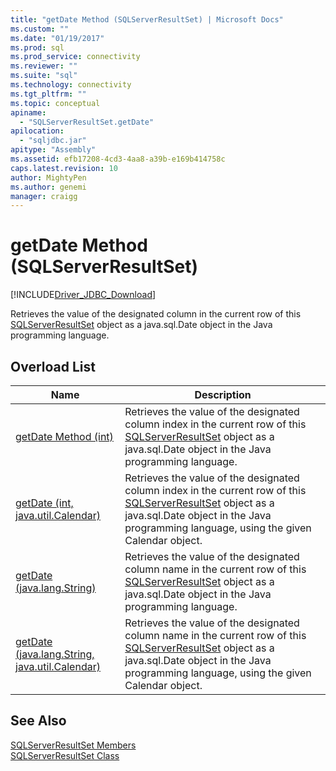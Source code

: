 ```yaml
---
title: "getDate Method (SQLServerResultSet) | Microsoft Docs"
ms.custom: ""
ms.date: "01/19/2017"
ms.prod: sql
ms.prod_service: connectivity
ms.reviewer: ""
ms.suite: "sql"
ms.technology: connectivity
ms.tgt_pltfrm: ""
ms.topic: conceptual
apiname: 
  - "SQLServerResultSet.getDate"
apilocation: 
  - "sqljdbc.jar"
apitype: "Assembly"
ms.assetid: efb17208-4cd3-4aa8-a39b-e169b414758c
caps.latest.revision: 10
author: MightyPen
ms.author: genemi
manager: craigg
---
```

# getDate Method (SQLServerResultSet)
[!INCLUDE[Driver_JDBC_Download](../../../includes/driver_jdbc_download.md)]

  Retrieves the value of the designated column in the current row of this [SQLServerResultSet](../../../connect/jdbc/reference/sqlserverresultset-class.md) object as a java.sql.Date object in the Java programming language.  
  
## Overload List  
  
|Name|Description|  
|----------|-----------------|  
|[getDate Method (int)](../../../connect/jdbc/reference/getdate-method-int-sqlserverresultset.md)|Retrieves the value of the designated column index in the current row of this [SQLServerResultSet](../../../connect/jdbc/reference/sqlserverresultset-class.md) object as a java.sql.Date object in the Java programming language.|  
|[getDate (int, java.util.Calendar)](../../../connect/jdbc/reference/getdate-method-int-java-util-calendar-sqlserverresultset.md)|Retrieves the value of the designated column index in the current row of this [SQLServerResultSet](../../../connect/jdbc/reference/sqlserverresultset-class.md) object as a java.sql.Date object in the Java programming language, using the given Calendar object.|  
|[getDate (java.lang.String)](../../../connect/jdbc/reference/getdate-method-java-lang-string-sqlserverresultset.md)|Retrieves the value of the designated column name in the current row of this [SQLServerResultSet](../../../connect/jdbc/reference/sqlserverresultset-class.md) object as a java.sql.Date object in the Java programming language.|  
|[getDate (java.lang.String, java.util.Calendar)](../../../connect/jdbc/reference/getdate-method-java-lang-string-java-util-calendar-sqlserverresultset.md)|Retrieves the value of the designated column name in the current row of this [SQLServerResultSet](../../../connect/jdbc/reference/sqlserverresultset-class.md) object as a java.sql.Date object in the Java programming language, using the given Calendar object.|  
  
## See Also  
 [SQLServerResultSet Members](../../../connect/jdbc/reference/sqlserverresultset-members.md)   
 [SQLServerResultSet Class](../../../connect/jdbc/reference/sqlserverresultset-class.md)  
  
  
